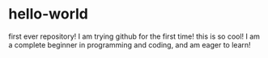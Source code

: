 # hello-world
first ever repository!
I am trying github for the first time! this is so cool! I am a complete beginner in programming and coding, and am eager to learn!
